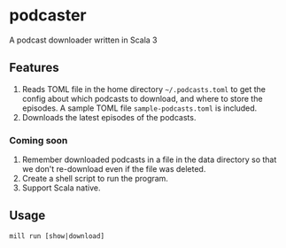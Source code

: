 # podcaster
A podcast downloader written in Scala 3

## Features
1. Reads TOML file in the home directory `~/.podcasts.toml`  to get the config about which podcasts to download, and where to store the episodes. A sample TOML file `sample-podcasts.toml` is included.
2. Downloads the latest episodes of the podcasts.

### Coming soon

1. Remember downloaded podcasts in a file in the data directory so that we don't re-download even if the file was deleted.
2. Create a shell script to run the program.
3. Support Scala native.

## Usage
```
mill run [show|download]
```



